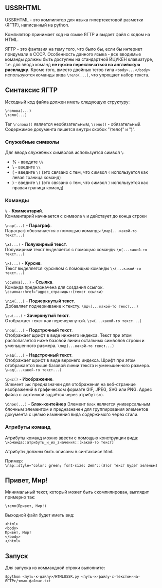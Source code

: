 ## USSRHTML
USSRHTML - это компилятор для языка гипертекстовой разметки (ЯГТР), написанный на python.

Компилятор принимает код на языке ЯГТР и выдает файл с кодом на HTML.

ЯГТР - это фантазия на тему того, что было бы, если бы интернет придумали в СССР.
Особенность данного языка - все вводимые команды должны быть доступны на стандартной ЙЦУКЕН клавиатуре, т.е. 
для ввода команд **не нужно переключаться на английскую раскладку**. Кроме того, вместо двойных тегов типа `<body>...</body>` 
используются команды вида `\тело(...)`, что упрощает набор текста.

## Синтаксис ЯГТР

Исходный код файла должен иметь следующую структуру:
```
\голова(...)
\тело(...)
```
Тег `\голова()` является необязательным, `\тело()` - обязательный.
Содержимое документа пишется внутри скобок "\тело(" и ")".

### Служебные символы
Для ввода служебных символов используется символ `\`:
* % - введите `\%`
* \ - введите `\\`
* ( - введите  `\(` (это связано с тем, что символ `(` используется как левая граница команд)
* ) - введите  `\)` (это связано с тем, что символ `)` используется как правая граница команд)


### Команды
`%` - **Комментарий**.  
Комментарий начинается с символа `%` и действует до конца строки

`\пар(...)` - **Параграф**.  
Параграф обозначается с помощью команды `\пар(...какой-то текст...)`

`\ж(...)` - **Полужирный текст**.  
Полужирный текст выделяется с помощью команды `\ж(...какой-то текст...)`

`\к(...)` - **Курсив**.  
Текст выделяется курсивом с помощью команды `\к(...какой-то текст...)`

`\ссылка(...)` - **Ссылка**.  
Команда предназначена для создания ссылок.  `\ссылка::href="адрес_страницы::(текст ссылки)`

`\пдч(...)` - **Подчеркнутый текст**.  
Добавляет подчеркивание к тексту.  `\пдч(...какой-то текст...)`

`\зч(...)` - **Зачеркнутый текст**.  
Отображает текст как перечеркнутый.  `\зч(...какой-то текст...)`

`\под(...)` - **Подстрочный текст**.  
Отображает шрифт в виде нижнего индекса. Текст при этом располагается ниже базовой линии остальных символов строки и уменьшенного размера.  `\под(...какой-то текст...)`

`\над(...)` - **Надстрочный текст**.  
Отображает шрифт в виде верхнего индекса. Шрифт при этом отображается выше базовой линии текста и уменьшенного размера.   `\над(...какой-то текст...)`

`\рис()` - **Изображение**.  
Элемент `рис` предназначен для отображения на веб-странице изображений в графическом формате GIF, JPEG, SVG или PNG. Адрес файла с картинкой задаётся через атрибут src.

`\блок(...)` - **Блок-контейнер**
Элемент `блок` является универсальным блочным элементом и предназначен для группирования элементов документа с целью изменения вида содержимого через стили. 

### Атрибуты команд
Атрибуты команд можно ввести с помощью конструкции вида:  
`\команда::атрибуты_и_их_значения::(какой-то текст)`

Атрибуты должны быть описаны в синтаксисе html.

Пример:  
`\пар::style="color: green; font-size: 2em"::(Этот текст будет зеленым)`

## Привет, Мир!
Минимальный текст, который может быть скомпилирован, выглядит примерно так:
```
\тело(Привет, Мир!)
```
Выходной файл будет иметь вид:
```
<html>
<body>
Привет, Мир!
</body>
</html>
```

## Запуск
Для запуска из коммандной строки выполните:
```
$python <путь-к-файлу>/HTMLUSSR.py <путь-к-файлу-с-текстом-на-ЯГТР>/<имя-файла>.txt
```
